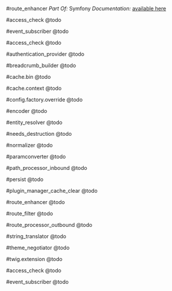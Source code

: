 ---
---

#route_enhancer
*Part Of:* Symfony
*Documentation:* [available here][route_enhancer]

#access_check
@todo

#event_subscriber
@todo

#access_check
@todo

#authentication_provider
@todo

#breadcrumb_builder
@todo

#cache.bin
@todo

#cache.context
@todo

#config.factory.override
@todo

#encoder
@todo

#entity_resolver
@todo

#needs_destruction
@todo

#normalizer
@todo

#paramconverter
@todo

#path_processor_inbound
@todo

#persist
@todo

#plugin_manager_cache_clear
@todo

#route_enhancer
@todo

#route_filter
@todo

#route_processor_outbound
@todo

#string_translator
@todo

#theme_negotiator
@todo

#twig.extension
@todo

#access_check
@todo

#event_subscriber
@todo

[route_enhancer]: http://symfony.com/doc/current/cmf/components/routing/dynamic.html#route-enhancer-compiler-pass
